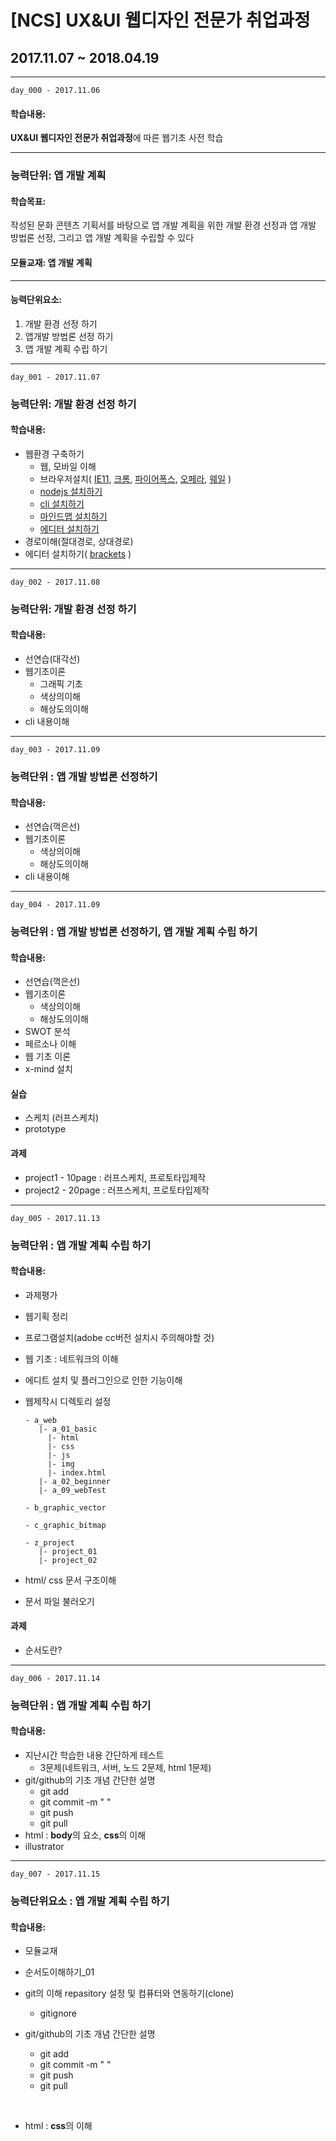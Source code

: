 # [NCS] UX&UI 웹디자인 전문가 취업과정
## 2017.11.07 ~ 2018.04.19
---
`day_000 - 2017.11.06`
#### 학습내용: 
 **UX&UI 웹디자인 전문가 취업과정**에 따른
 웹기초 사전 학습

---

### 능력단위: 앱 개발 계획
#### 학습목표: 
작성된 문화 콘텐츠 기획서를 바탕으로 앱 개발 계획을 위한 개발 환경 선정과 앱 개발 방법론 선정, 그리고 앱 개발 계획을 수립할 수 있다
#### 모듈교재: 앱 개발 계획
---
#### 능력단위요소:
1. 개발 환경 선정 하기
2. 앱개발 방법론 선정 하기  
3. 앱 개발 계획 수립 하기
---

`day_001 - 2017.11.07`

### 능력단위: 개발 환경 선정 하기

#### 학습내용:
 - 웹환경 구축하기
   - 웹, 모바일 이해
   - 브라우저설치(
       [IE11](https://support.microsoft.com/ko-kr/help/17621/internet-explorer-downloads),
       [크롬](http://google.com/chrome),
       [파이어폭스](http://mozilla.com),
       [오페라](http://opera.com),
       [웨일](http://whale.naver.com/) )
   - [nodejs 설치하기](https://nodejs.org/ko/)
   - [cli 설치하기](https://git-scm.com/)
   - [마인드맵 설치하기](http://www.xmind.net/)
   - [에디터 설치하기](http://brackets.io/)
 - 경로이해(절대경로, 상대경로)
 - 에디터 설치하기( [brackets](http://brackets.io) )

---
`day_002 - 2017.11.08`

### 능력단위: 개발 환경 선정 하기

#### 학습내용:
- 선연습(대각선)
- 웹기초이론
    - 그래픽 기초
    - 색상의이해
    - 해상도의이해
- cli 내용이해

---
`day_003 - 2017.11.09`

### 능력단위 : 앱 개발 방법론 선정하기

#### 학습내용:
- 선연습(꺽은선)
- 웹기초이론
    - 색상의이해
    - 해상도의이해
- cli 내용이해
---

`day_004 - 2017.11.09`

### 능력단위 : 앱 개발 방법론 선정하기, 앱 개발 계획 수립 하기

#### 학습내용:

- 선연습(꺽은선)
- 웹기초이론
  - 색상의이해
  - 해상도의이해
- SWOT 분석 
- 페르소나 이해
- 웹 기초 이론
- x-mind 설치

#### 실습

- 스케치 (러프스케치)
- prototype

#### 과제

- project1 - 10page : 러프스케치, 프로토타입제작
- project2 - 20page : 러프스케치, 프로토타입제작

---
`day_005 - 2017.11.13`

### 능력단위 : 앱 개발 계획 수립 하기

#### 학습내용:

- 과제평가


- 웹기획 정리

- 프로그램설치(adobe cc버전 설치시 주의해야할 것)

- 웹 기초 : 네트워크의 이해

- 에디트 설치 및 플러그인으로 인한 기능이해

- 웹제작시 디렉토리 설정

  ```tree
  - a_web
     |- a_01_basic
       |- html
       |- css
       |- js
       |- img
       |- index.html
     |- a_02_beginner
     |- a_09_webTest

  - b_graphic_vector

  - c_graphic_bitmap

  - z_project
     |- project_01
     |- project_02

  ```

- html/ css 문서 구조이해

- 문서 파일 불러오기

#### 과제
- 순서도란?

---

`day_006 - 2017.11.14`

### 능력단위 : 앱 개발 계획 수립 하기

#### 학습내용:

- 지난시간 학습한 내용 간단하게 테스트 
  - 3문제(네트워크, 서버, 노드 2문제, html 1문제)
- git/github의 기초 개념 간단한 설명
  - git add
  - git commit -m " "
  - git push
  - git pull
- html : **body**의 요소, **css**의 이해
- illustrator


---

`day_007 - 2017.11.15`

### 능력단위요소 : 앱 개발 계획 수립 하기

#### 학습내용:

- 모듈교재 

- 순서도이해하기_01

- git의 이해 repasitory 설정 및 컴퓨터와 연동하기(clone)

  - gitignore

- git/github의 기초 개념 간단한 설명

  - git add
  - git commit -m " "
  - git push
  - git pull

  ​

- html :  **css**의 이해

  ​